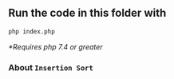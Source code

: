 ## Run the code in this folder with
```sh
php index.php
```
_*Requires php 7.4 or greater_

### About `Insertion Sort`